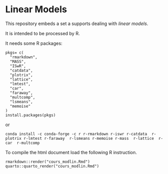 # Linear Models

This repository embeds a set a supports dealing with *linear models*.

It is intended to be processed by R.

It needs some R packages: 

```
pkgs= c(
  "rmarkdown",
  "MASS",
  "ISwR",
  "catdata",
  "plotrix",
  "lattice",
  "lmtest",
  "car",
  "faraway",
  "multcomp",
  "lsmeans",
  "memoise"
)
install.packages(pkgs)
```

or 

```
conda install -c conda-forge -c r r-rmarkdown r-iswr r-catdata  r-plotrix r-lmtest r-faraway  r-lsmeans r-memoise r-mass  r-lattice  r-car  r-multcomp 
```

To compile the html document load the following R instruction.

```
rmarkdown::render("cours_modlin.Rmd")
quarto::quarto_render("cours_modlin.Rmd") 
```
